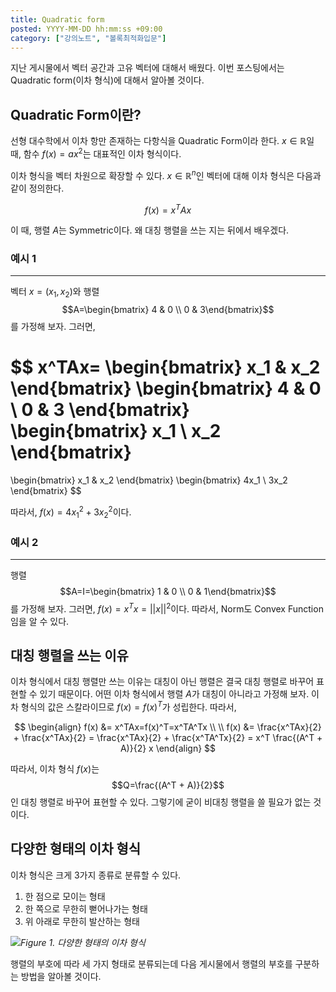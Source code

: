 ```yaml
---
title: Quadratic form
posted: YYYY-MM-DD hh:mm:ss +09:00
category: ["강의노트", "볼록최적화입문"]
---
```

지난 게시물에서 벡터 공간과 고유 벡터에 대해서 배웠다. 이번 포스팅에서는 Quadratic form(이차 형식)에 대해서 알아볼 것이다.

## Quadratic Form이란?
선형 대수학에서 이차 항만 존재하는 다항식을 Quadratic Form이라 한다. $x \in \mathbb{R}$일 때, 함수 $f(x) = ax^2$는 대표적인 이차 형식이다. 

이차 형식을 벡터 차원으로 확장할 수 있다. $x \in \mathbb{R}^n$인 벡터에 대해 이차 형식은 다음과 같이 정의한다.

$$
f(x)=x^TAx
$$

이 때, 행렬 $A$는 Symmetric이다. 왜 대칭 행렬을 쓰는 지는 뒤에서 배우겠다.

### 예시 1
---
벡터 $x=(x_1, x_2)$와 행렬 $$A=\begin{bmatrix} 4 & 0 \\ 0 & 3\end{bmatrix}$$를 가정해 보자. 그러면, 

$$
x^TAx=
\begin{bmatrix} x_1 & x_2 \end{bmatrix}
\begin{bmatrix} 4 & 0 \\ 0 & 3 \end{bmatrix}
\begin{bmatrix} x_1 \\ x_2 \end{bmatrix} 
=
\begin{bmatrix} x_1 & x_2 \end{bmatrix}
\begin{bmatrix} 4x_1 \\  3x_2 \end{bmatrix} 
$$

따라서, $f(x) = 4x_1^2+3x_2^2$이다.

### 예시 2
---
행렬 $$A=I=\begin{bmatrix} 1 & 0 \\ 0 & 1\end{bmatrix}$$를 가정해 보자. 그러면, $f(x)=x^Tx= ||x||^2$이다. 따라서, Norm도 Convex Function임을 알 수 있다.


## 대칭 행렬을 쓰는 이유
이차 형식에서 대칭 행렬만 쓰는 이유는 대칭이 아닌 행렬은 결국 대칭 행렬로 바꾸어 표현할 수 있기 때문이다. 어떤 이차 형식에서 행렬 $A$가 대칭이 아니라고 가정해 보자. 이차 형식의 값은 스칼라이므로 $f(x)=f(x)^T$가 성립한다. 따라서,

$$
\begin{align}
f(x) &= x^TAx=f(x)^T=x^TA^Tx \\ \\
f(x) &= \frac{x^TAx}{2} + \frac{x^TAx}{2} 
= \frac{x^TAx}{2} + \frac{x^TA^Tx}{2} 
= x^T \frac{(A^T + A)}{2} x 
\end{align}
$$

따라서, 이차 형식 $f(x)$는 $$Q=\frac{(A^T + A)}{2}$$인 대칭 행렬로 바꾸어 표현할 수 있다. 그렇기에 굳이 비대칭 행렬을 쓸 필요가 없는 것이다.


## 다양한 형태의 이차 형식
이차 형식은 크게 3가지 종류로 분류할 수 있다.
1. 한 점으로 모이는 형태
2. 한 쪽으로 무한히 뻗어나가는 형태
3. 위 아래로 무한히 발산하는 형태

![](https://i.imgur.com/laWbarv.png)*Figure 1. 다양한 형태의 이차 형식*

행렬의 부호에 따라 세 가지 형태로 분류되는데 다음 게시물에서 행렬의 부호를 구분하는 방법을 알아볼 것이다.
